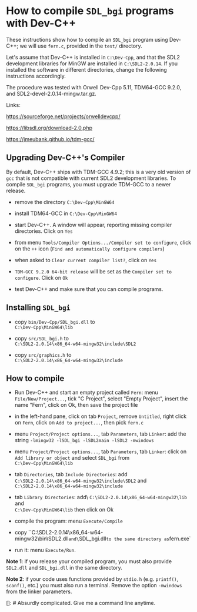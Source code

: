 <!---

  Convert this file with:

  pandoc -V urlcolor=blue howto_Dev-Cpp.md -o howto_Dev-Cpp.pdf

--->

How to compile `SDL_bgi` programs with Dev-C++
==============================================

These instructions show how to compile an `SDL_bgi` program using
Dev-C++; we will use `fern.c`, provided in the `test/` directory.

Let's assume that Dev-C++ is installed in `C:\Dev-Cpp`, and that the
SDL2 development libraries for MinGW are installed in
`C:\SDL2-2.0.14`. If you installed the software in different
directories, change the following instructions accordingly.

The procedure was tested with Orwell Dev-Cpp 5.11, TDM64-GCC 9.2.0,
and SDL2-devel-2.0.14-mingw.tar.gz.

Links:

<https://sourceforge.net/projects/orwelldevcpp/>

<https://libsdl.org/download-2.0.php>

<https://jmeubank.github.io/tdm-gcc/>


Upgrading Dev-C++'s Compiler
----------------------------

By default, Dev-C++ ships with TDM-GCC 4.9.2; this is a very old
version of `gcc` that is not compatible with current SDL2 development
libraries. To compile `SDL_bgi` programs, you must upgrade TDM-GCC to
a newer release.

- remove the directory `C:\Dev-Cpp\MinGW64`

- install TDM64-GCC in `C:\Dev-Cpp\MinGW64`

- start Dev-C++. A window will appear, reporting missing compiler 
  directories. Click on `Yes`

- from menu `Tools/Compiler Options.../Compiler set to configure`, 
  click on the `++` icon (`Find and automatically configure compilers`)

- when asked to `Clear current compiler list?`, click on `Yes`

- `TDM-GCC 9.2.0 64-bit release` will be set as the `Compiler set to
  configure`. Click on `Ok`

- test Dev-C++ and make sure that you can compile programs.


Installing `SDL_bgi`
--------------------

- copy `bin/Dev-Cpp/SDL_bgi.dll` to\
  `C:\Dev-Cpp\MinGW64\lib`

- copy `src/SDL_bgi.h` to\
  `C:\SDL2-2.0.14\x86_64-w64-mingw32\include\SDL2`

- copy `src/graphics.h` to\
  `C:\SDL2-2.0.14\x86_64-w64-mingw32\include`


How to compile
--------------

- Run Dev-C++ and start an empty project called `Fern`: menu
  `File/New/Project...`, tick "C Project", select "Empty Project",
  insert the name "Fern", click on Ok, then save the project file

- in the left-hand pane, click on tab `Project`, remove `Untitled`,
  right click on `Fern`, click on `Add to project...`, then pick `fern.c`

- menu `Project/Project options...`, tab `Parameters`, tab `Linker`:
  add the string `-lmingw32 -lSDL_bgi -lSDL2main -lSDL2 -mwindows`

- menu `Project/Project options...`, tab `Parameters`, tab `Linker`:
  click on `Add library or object` and select `SDL_bgi` from\
  `C:\Dev-Cpp\MinGW64\lib`

- tab `Directories`, tab `Include Directories`: add\
  `C:\SDL2-2.0.14\x86_64-w64-mingw32\include\SDL2` and\
  `C:\SDL2-2.0.14\x86_64-w64-mingw32\include`

- tab `Library Directories`: add\ 
  `C:\SDL2-2.0.14\x86_64-w64-mingw32\lib` and\
  `C:\Dev-Cpp\MinGW64\lib` then click on Ok

- compile the program: menu `Execute/Compile`

- copy ``C:\SDL2-2.0.14\x86_64-w64-mingw32\bin\SDL2.dll` and\
 `SDL_bgi.dll` to the same directory as `fern.exe`

- run it: menu `Execute/Run`.

**Note 1**: if you release your compiled program, you must
also provide `SDL2.dll` and `SDL_bgi.dll` in the same directory.

**Note 2**: if your code uses functions provided by `stdio.h` (e.g.
`printf()`, `scanf()`, etc.) you must also run a terminal. Remove the
option `-mwindows` from the linker parameters.


[]: # Absurdly complicated. Give me a command line anytime.

